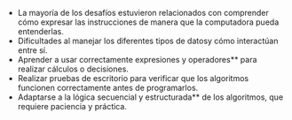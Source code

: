 - La mayoría de los desafíos estuvieron relacionados con comprender cómo expresar las instrucciones de manera que la computadora pueda entenderlas.  
- Dificultades al manejar los diferentes tipos de datosy cómo interactúan entre sí.  
- Aprender a usar correctamente expresiones y operadores** para realizar cálculos o decisiones.  
- Realizar pruebas de escritorio para verificar que los algoritmos funcionen correctamente antes de programarlos.  
- Adaptarse a la lógica secuencial y estructurada** de los algoritmos, que requiere paciencia y práctica.  
